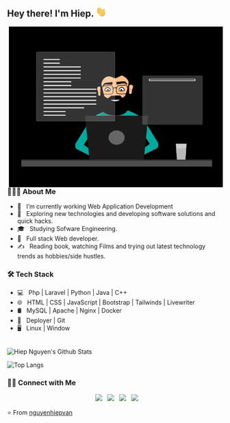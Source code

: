 <h2> Hey there! I'm Hiep. <img src="https://github.com/nguyenhiepvan/nguyenhiepvan/blob/main/Hi.gif" width="25"></h2>
<img align="right" alt="GIF" src="https://github.com/nguyenhiepvan/nguyenhiepvan/blob/main/0_JFgm1wgpsbs9FKJn.gif" width="500"/>

<h3> 👨🏻‍💻 About Me </h3>

- 🔭 &nbsp; I’m currently working Web Application Development
- 🤔 &nbsp; Exploring new technologies and developing software solutions and quick hacks.
- 🎓 &nbsp; Studying Sofware Engineering.
- 💼 &nbsp; Full stack Web developer.
- ✍️ &nbsp; Reading book, watching Films and trying out latest technology trends as hobbies/side hustles.

<h3>🛠 Tech Stack</h3>

- 💻 &nbsp; Php | Laravel | Python | Java | C++  
- 🌐 &nbsp; HTML | CSS | JavaScript | Bootstrap | Tailwinds | Livewriter
- 🛢 &nbsp; MySQL | Apache | Nginx | Docker
- 🔧 &nbsp; Deployer | Git
- 🖥 &nbsp; Linux | Window

<br>

<img align="center" src="https://github-readme-stats.vercel.app/api?username=nguyenhiepvan&include_all_commits=true&count_private=true&show_icons=true&line_height=20&title_color=7A7ADB&icon_color=2234AE&text_color=D3D3D3&bg_color=0,000000,130F40" alt="Hiep Nguyen's Github Stats">

</br>

![Top Langs](https://github-readme-stats.vercel.app/api/top-langs/?username=nguyenhiepvan&layout=compact&text_color=daf7dc&bg_color=151515)

<h3> 🤝🏻 Connect with Me </h3>

<p align="center">
  &nbsp; <a href="https://join.skype.com/invite/RrvpxYOSDPiV" target="_blank" rel="noopener noreferrer"><img src="https://img.icons8.com/plasticine/100/000000/skype.png" width="50" /></a>  
&nbsp; <a href="https://facebook.com/nguyenhiepvan.public" target="_blank" rel="noopener noreferrer"><img src="https://img.icons8.com/plasticine/100/000000/facebook.png" width="50" /></a>  
&nbsp; <a href="mailto:nguyenhiepvan.bka@gmail.com" target="_blank" rel="noopener noreferrer"><img src="https://img.icons8.com/plasticine/100/000000/gmail.png"  width="50" /></a>
  &nbsp; <a href="tel:0389289563" target="_blank" rel="noopener noreferrer"><img src="https://img.icons8.com/plasticine/100/000000/phone.png"  width="50" /></a>
</p>

⭐️ From [nguyenhiepvan](https://github.com/nguyenhiepvan)
